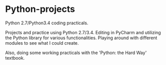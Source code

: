 # Python-projects
Python 2.7/Python3.4 coding practicals.

Projects and practice using Python 2.7/3.4.
Editing in PyCharm and utilizing the Python library for various functionalities.
Playing around with different modules to see what I could create.

Also, doing some working practicals with the 'Python: the Hard Way' textbook.
